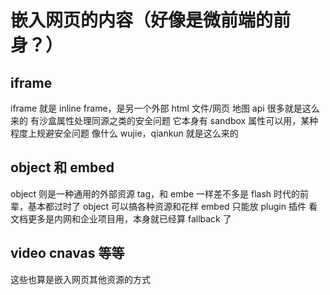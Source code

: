# 嵌入网页的内容（好像是微前端的前身？）

## iframe

iframe 就是 inline frame，是另一个外部 html 文件/网页
地图 api 很多就是这么来的
有沙盒属性处理同源之类的安全问题
它本身有 sandbox 属性可以用，某种程度上规避安全问题
像什么 wujie，qiankun 就是这么来的

## object 和 embed

object 则是一种通用的外部资源 tag，和 embe 一样差不多是 flash 时代的前辈，基本都过时了
object 可以搞各种资源和花样
embed 只能放 plugin 插件
看文档更多是内网和企业项目用，本身就已经算 fallback 了

## video cnavas 等等

这些也算是嵌入网页其他资源的方式
